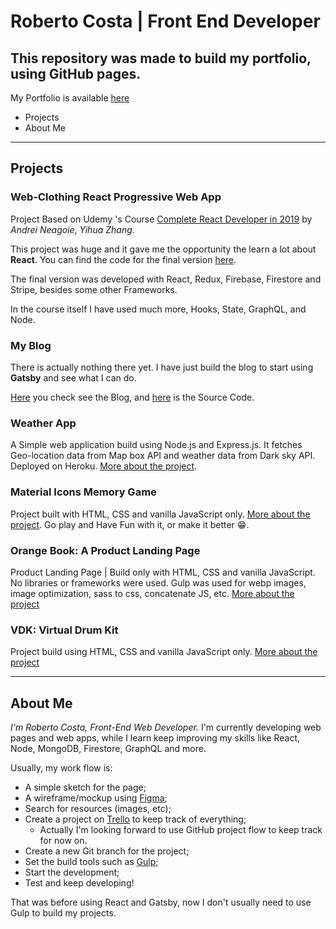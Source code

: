 # Roberto Costa | Front End Developer
## This repository was made to build my portfolio, using GitHub pages.

My Portfolio is available [here](https://betocostadev.github.io/)
* Projects
* About Me

***
## Projects

### Web-Clothing React Progressive Web App
Project Based on Udemy 's Course [Complete React Developer in 2019](https://www.udemy.com/complete-react-developer-zero-to-mastery/) by *Andrei Neagoie*, *Yihua Zhang*.

This project was huge and it gave me the opportunity the learn a lot about **React**.
You can find the code for the final version [here](https://github.com/betocostadev/web-clothing-react).

The final version was developed with React, Redux, Firebase, Firestore and Stripe, besides some other Frameworks.

In the course itself I have used much more, Hooks, State, GraphQL, and Node.

### My Blog

There is actually nothing there yet. I have just build the blog to start using **Gatsby** and see what I can do.

[Here](https://betoblog.netlify.com/) you check see the Blog, and [here](https://github.com/betocostadev/gatsby-blog) is the Source Code.

### Weather App
A Simple web application build using Node.js and Express.js. It fetches Geo-location data from Map box API and weather data from Dark sky API. Deployed on Heroku.
[More about the project](https://github.com/betocostadev/node-udemy-weather).

### Material Icons Memory Game
Project built with HTML, CSS and vanilla JavaScript only.
[More about the project](https://github.com/betocostadev/betocostadev.github.io/blob/master/apps/memgame/).
Go play and Have Fun with it, or make it better 😁.

### Orange Book: A Product Landing Page
Product Landing Page | Build only with HTML, CSS and vanilla JavaScript. No libraries or frameworks were used. Gulp was used for webp images, image optimization, sass to css, concatenate JS, etc.
[More about the project](https://github.com/betocostadev/betocostadev.github.io/tree/master/webpages/prod_landing)

### VDK: Virtual Drum Kit
Project build using HTML, CSS and vanilla JavaScript only.
[More about the project](https://github.com/betocostadev/betocostadev.github.io/tree/master/apps/vdk)

***
## About Me

*I'm Roberto Costa, Front-End Web Developer.*
I'm currently developing web pages and web apps, while I learn keep improving my skills like React, Node, MongoDB, Firestore, GraphQL and more.

Usually, my work flow is:
* A simple sketch for the page;
* A wireframe/mockup using [Figma](https://www.figma.com/);
* Search for resources (images, etc);
* Create a project on [Trello](https://trello.com/) to keep track of everything;
  * Actually I'm looking forward to use GitHub project flow to keep track for now on.
* Create a new Git branch for the project;
* Set the build tools such as [Gulp](https://gulpjs.com/);
* Start the development;
* Test and keep developing!

That was before using React and Gatsby, now I don't usually need to use Gulp to build my projects.